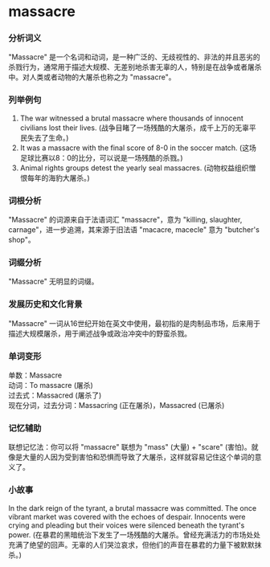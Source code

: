 # massacre

### 分析词义

  

"Massacre" 是一个名词和动词，是一种广泛的、无歧视性的、非法的并且恶劣的杀戮行为，通常用于描述大规模、无差别地杀害无辜的人，特别是在战争或者屠杀中。对人类或者动物的大屠杀也称之为 "massacre"。

  

### 列举例句

  

1.  The war witnessed a brutal massacre where thousands of innocent civilians lost their lives. (战争目睹了一场残酷的大屠杀，成千上万的无辜平民失去了生命。)
2.  It was a massacre with the final score of 8-0 in the soccer match. (这场足球比赛以8：0的比分，可以说是一场残酷的杀戮。)
3.  Animal rights groups detest the yearly seal massacres. (动物权益组织憎恨每年的海豹大屠杀。)

  

### 词根分析

  

"Massacre" 的词源来自于法语词汇 "massacre"，意为 "killing, slaughter, carnage"，进一步追溯，其来源于旧法语 "macacre, macecle" 意为 "butcher's shop"。

  

### 词缀分析

  

"Massacre" 无明显的词缀。

  

### 发展历史和文化背景

  

"Massacre" 一词从16世纪开始在英文中使用，最初指的是肉制品市场，后来用于描述大规模屠杀，用于阐述战争或政治冲突中的野蛮杀戮。

  

### 单词变形

  

单数：Massacre  
动词：To massacre (屠杀)  
过去式：Massacred (屠杀了)  
现在分词，过去分词：Massacring (正在屠杀)，Massacred (已屠杀)

  

### 记忆辅助

  

联想记忆法：你可以将 "massacre" 联想为 "mass" (大量) + "scare" (害怕)。就像是大量的人因为受到害怕和恐惧而导致了大屠杀，这样就容易记住这个单词的意义了。

  

### 小故事

  

In the dark reign of the tyrant, a brutal massacre was committed. The once vibrant market was covered with the echoes of despair. Innocents were crying and pleading but their voices were silenced beneath the tyrant's power. (在暴君的黑暗统治下发生了一场残酷的大屠杀。曾经充满活力的市场处处充满了绝望的回声。无辜的人们哭泣哀求，但他们的声音在暴君的力量下被默默抹杀。)
